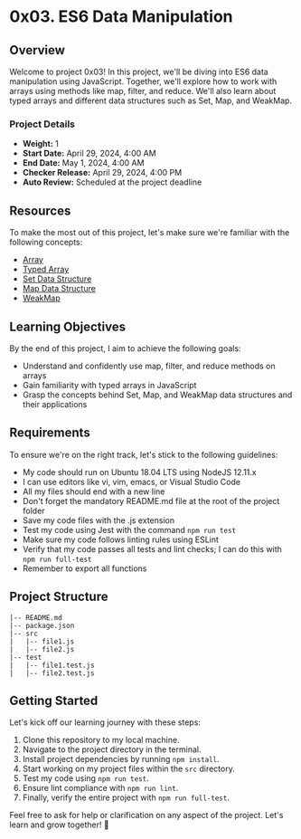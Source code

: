 # 0x03. ES6 Data Manipulation

## Overview
Welcome to project 0x03! In this project, we'll be diving into ES6 data manipulation using JavaScript. Together, we'll explore how to work with arrays using methods like map, filter, and reduce. We'll also learn about typed arrays and different data structures such as Set, Map, and WeakMap.

### Project Details
- **Weight:** 1
- **Start Date:** April 29, 2024, 4:00 AM
- **End Date:** May 1, 2024, 4:00 AM
- **Checker Release:** April 29, 2024, 4:00 PM
- **Auto Review:** Scheduled at the project deadline

## Resources
To make the most out of this project, let's make sure we're familiar with the following concepts:
- [Array](https://developer.mozilla.org/en-US/docs/Web/JavaScript/Reference/Global_Objects/Array)
- [Typed Array](https://developer.mozilla.org/en-US/docs/Web/JavaScript/Typed_arrays)
- [Set Data Structure](https://developer.mozilla.org/en-US/docs/Web/JavaScript/Reference/Global_Objects/Set)
- [Map Data Structure](https://developer.mozilla.org/en-US/docs/Web/JavaScript/Reference/Global_Objects/Map)
- [WeakMap](https://developer.mozilla.org/en-US/docs/Web/JavaScript/Reference/Global_Objects/WeakMap)

## Learning Objectives
By the end of this project, I aim to achieve the following goals:
- Understand and confidently use map, filter, and reduce methods on arrays
- Gain familiarity with typed arrays in JavaScript
- Grasp the concepts behind Set, Map, and WeakMap data structures and their applications

## Requirements
To ensure we're on the right track, let's stick to the following guidelines:
- My code should run on Ubuntu 18.04 LTS using NodeJS 12.11.x
- I can use editors like vi, vim, emacs, or Visual Studio Code
- All my files should end with a new line
- Don't forget the mandatory README.md file at the root of the project folder
- Save my code files with the .js extension
- Test my code using Jest with the command `npm run test`
- Make sure my code follows linting rules using ESLint
- Verify that my code passes all tests and lint checks; I can do this with `npm run full-test`
- Remember to export all functions

## Project Structure
```
|-- README.md
|-- package.json
|-- src
|   |-- file1.js
|   |-- file2.js
|-- test
|   |-- file1.test.js
|   |-- file2.test.js
```

## Getting Started
Let's kick off our learning journey with these steps:
1. Clone this repository to my local machine.
2. Navigate to the project directory in the terminal.
3. Install project dependencies by running `npm install`.
4. Start working on my project files within the `src` directory.
5. Test my code using `npm run test`.
6. Ensure lint compliance with `npm run lint`.
7. Finally, verify the entire project with `npm run full-test`.

Feel free to ask for help or clarification on any aspect of the project. Let's learn and grow together! 🌱
